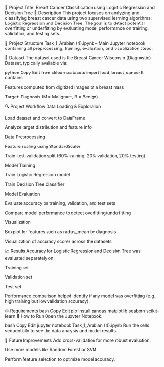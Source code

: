 📘 Project Title: Breast Cancer Classification using Logistic Regression and Decision Tree
📝 Description
This project focuses on analyzing and classifying breast cancer data using two supervised learning algorithms: Logistic Regression and Decision Tree. The goal is to detect potential overfitting or underfitting by evaluating model performance on training, validation, and testing sets.

📂 Project Structure
Task_1_Arabian (4).ipynb – Main Jupyter notebook containing all preprocessing, training, evaluation, and visualization steps.

🧪 Dataset
The dataset used is the Breast Cancer Wisconsin (Diagnostic) Dataset, typically available via:

python
Copy
Edit
from sklearn.datasets import load_breast_cancer
It contains:

Features computed from digitized images of a breast mass

Target: Diagnosis (M = Malignant, B = Benign)

🔍 Project Workflow
Data Loading & Exploration

Load dataset and convert to DataFrame

Analyze target distribution and feature info

Data Preprocessing

Feature scaling using StandardScaler

Train-test-validation split (60% training, 20% validation, 20% testing)

Model Training

Train Logistic Regression model

Train Decision Tree Classifier

Model Evaluation

Evaluate accuracy on training, validation, and test sets

Compare model performance to detect overfitting/underfitting

Visualization

Boxplot for features such as radius_mean by diagnosis

Visualization of accuracy scores across the datasets

📈 Results
Accuracy for Logistic Regression and Decision Tree was evaluated separately on:

Training set

Validation set

Test set

Performance comparison helped identify if any model was overfitting (e.g., high training but low validation accuracy).

⚙️ Requirements
bash
Copy
Edit
pip install pandas matplotlib seaborn scikit-learn
🚀 How to Run
Open the Jupyter Notebook:

bash
Copy
Edit
jupyter notebook Task_1_Arabian (4).ipynb
Run the cells sequentially to see the data analysis and model results.

📌 Future Improvements
Add cross-validation for more robust evaluation.

Use more models like Random Forest or SVM.

Perform feature selection to optimize model accuracy.

